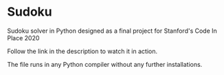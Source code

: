 # Sudoku
Sudoku solver in Python designed as a final project for Stanford's Code In Place 2020

Follow the link in the description to watch it in action.

The file runs in any Python compiler without any further installations.
